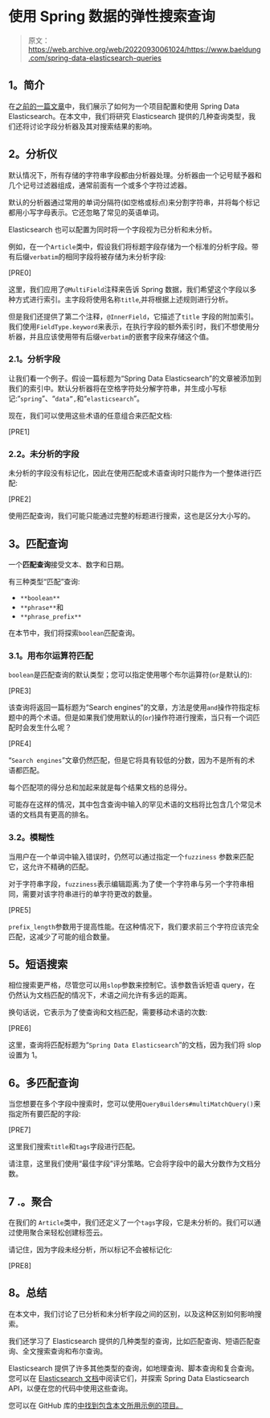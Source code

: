 # 使用 Spring 数据的弹性搜索查询

> 原文：<https://web.archive.org/web/20220930061024/https://www.baeldung.com/spring-data-elasticsearch-queries>

## **1。简介**

在[之前的一篇文章](/web/20220625165452/https://www.baeldung.com/spring-data-elasticsearch-tutorial)中，我们展示了如何为一个项目配置和使用 Spring Data Elasticsearch。在本文中，我们将研究 Elasticsearch 提供的几种查询类型，我们还将讨论字段分析器及其对搜索结果的影响。

## **2。分析仪**

默认情况下，所有存储的字符串字段都由分析器处理。分析器由一个记号赋予器和几个记号过滤器组成，通常前面有一个或多个字符过滤器。

默认的分析器通过常用的单词分隔符(如空格或标点)来分割字符串，并将每个标记都用小写字母表示。它还忽略了常见的英语单词。

Elasticsearch 也可以配置为同时将一个字段视为已分析和未分析。

例如，在一个`Article`类中，假设我们将标题字段存储为一个标准的分析字段。带有后缀`verbatim`的相同字段将被存储为未分析字段:

[PRE0]

这里，我们应用了`@MultiField`注释来告诉 Spring 数据，我们希望这个字段以多种方式进行索引。主字段将使用名称`title`,并将根据上述规则进行分析。

但是我们还提供了第二个注释，`@InnerField`，它描述了`title` 字段的附加索引。我们使用`FieldType.keyword`来表示，在执行字段的额外索引时，我们不想使用分析器，并且应该使用带有后缀`verbatim`的嵌套字段来存储这个值。

### **2.1。分析字段**

让我们看一个例子。假设一篇标题为“Spring Data Elasticsearch”的文章被添加到我们的索引中。默认分析器将在空格字符处分解字符串，并生成小写标记:“`spring`”、“`data”,`和“`elasticsearch`”。

现在，我们可以使用这些术语的任意组合来匹配文档:

[PRE1]

### **2.2。未分析的字段**

未分析的字段没有标记化，因此在使用匹配或术语查询时只能作为一个整体进行匹配:

[PRE2]

使用匹配查询，我们可能只能通过完整的标题进行搜索，这也是区分大小写的。

## **3。匹配查询**

一个**匹配查询**接受文本、数字和日期。

有三种类型“匹配”查询:

*   `**boolean**`
*   `**phrase**`和
*   `**phrase_prefix**`

在本节中，我们将探索`boolean`匹配查询。

### **3.1。用布尔运算符匹配**

`boolean`是匹配查询的默认类型；您可以指定使用哪个布尔运算符(`or`是默认的):

[PRE3]

该查询将返回一篇标题为“Search engines”的文章，方法是使用`and`操作符指定标题中的两个术语。但是如果我们使用默认的(`or`)操作符进行搜索，当只有一个词匹配时会发生什么呢？

[PRE4]

“`Search engines`”文章仍然匹配，但是它将具有较低的分数，因为不是所有的术语都匹配。

每个匹配项的得分总和加起来就是每个结果文档的总得分。

可能存在这样的情况，其中包含查询中输入的罕见术语的文档将比包含几个常见术语的文档具有更高的排名。

### **3.2。模糊性**

当用户在一个单词中输入错误时，仍然可以通过指定一个`fuzziness` 参数来匹配它，这允许不精确的匹配。

对于字符串字段，`fuzziness`表示编辑距离:为了使一个字符串与另一个字符串相同，需要对该字符串进行的单字符更改的数量。

[PRE5]

`prefix_length`参数用于提高性能。在这种情况下，我们要求前三个字符应该完全匹配，这减少了可能的组合数量。

## **5。短语搜索**

相位搜索更严格，尽管您可以用`slop`参数来控制它。该参数告诉短语 query，在仍然认为文档匹配的情况下，术语之间允许有多远的距离。

换句话说，它表示为了使查询和文档匹配，需要移动术语的次数:

[PRE6]

这里，查询将匹配标题为“`Spring Data Elasticsearch`”的文档，因为我们将 slop 设置为 1。

## **6。多匹配查询**

当您想要在多个字段中搜索时，您可以使用`QueryBuilders#multiMatchQuery()`来指定所有要匹配的字段:

[PRE7]

这里我们搜索`title`和`tags`字段进行匹配。

请注意，这里我们使用“最佳字段”评分策略。它会将字段中的最大分数作为文档分数。

## 7 .**。聚合**

在我们的 `Article`类中，我们还定义了一个`tags`字段，它是未分析的。我们可以通过使用聚合来轻松创建标签云。

请记住，因为字段未经分析，所以标记不会被标记化:

[PRE8]

## **8。总结**

在本文中，我们讨论了已分析和未分析字段之间的区别，以及这种区别如何影响搜索。

我们还学习了 Elasticsearch 提供的几种类型的查询，比如匹配查询、短语匹配查询、全文搜索查询和布尔查询。

Elasticsearch 提供了许多其他类型的查询，如地理查询、脚本查询和复合查询。您可以在 [Elasticsearch 文档](https://web.archive.org/web/20220625165452/https://www.elastic.co/guide/en/elasticsearch/reference/current/query-dsl.html)中阅读它们，并探索 Spring Data Elasticsearch API，以便在您的代码中使用这些查询。

您可以在 GitHub 库的[中找到包含本文所用示例的项目。](https://web.archive.org/web/20220625165452/https://github.com/eugenp/tutorials/tree/master/persistence-modules/spring-data-elasticsearch)